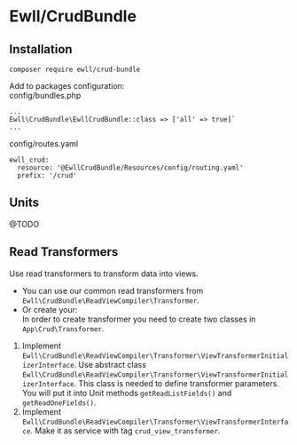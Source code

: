 # Ewll/CrudBundle

## Installation
```composer require ewll/crud-bundle```

Add to packages configuration:  
config/bundles.php
```
...
Ewll\CrudBundle\EwllCrudBundle::class => ['all' => true]`
...
```
config/routes.yaml
```
ewll_crud:
  resource: '@EwllCrudBundle/Resources/config/routing.yaml'
  prefix: '/crud'
```
## Units
@TODO

## Read Transformers
Use read transformers to transform data into views.  
- You can use our common read transformers from `Ewll\CrudBundle\ReadViewCompiler\Transformer`.
- Or create your:  
In order to create transformer you need to create two classes in `App\Crud\Transformer`.  

1. Implement `Ewll\CrudBundle\ReadViewCompiler\Transformer\ViewTransformerInitializerInterface`. Use abstract class `Ewll\CrudBundle\ReadViewCompiler\Transformer\ViewTransformerInitializerInterface`. This class is needed to define transformer parameters. You will put it into Unit methods `getReadListFields()` and `getReadOneFields()`.
2. Implement `Ewll\CrudBundle\ReadViewCompiler\Transformer\ViewTransformerInterface`. Make it as service with tag `crud_view_transformer`.

